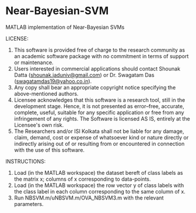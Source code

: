 # Near-Bayesian-SVM
MATLAB implementation of Near-Bayesian SVMs

LICENSE:

1. This software is provided free of charge to the research community as an academic software package with no commitment in terms of support or maintenance.
2. Users interested in commercial applications should contact Shounak Datta (shounak.jaduniv@gmail.com) or Dr. Swagatam Das (swagatamdas19@yahoo.co.in). 
3. Any copy shall bear an appropriate copyright notice specifying the above-mentioned authors.
4. Licensee acknowledges that this software is a research tool, still in the development stage. Hence, it is not presented as error–free, accurate, complete, useful, suitable for any specific application or free from any infringement of any rights. The Software is licensed AS IS, entirely at the Licensee's own risk.
5. The Researchers and/or ISI Kolkata shall not be liable for any damage, claim, demand, cost or expense of whatsoever kind or nature directly or indirectly arising out of or resulting from or encountered in connection with the use of this software.



INSTRUCTIONS:

1. Load (in the MATLAB workspace) the dataset bereft of class labels as the matrix x; columns of x corresponding to data-points.
2. Load (in the MATLAB workspace) the row vector y of class labels with the class label in each column corresponding to the same column of x.
3. Run NBSVM.m/uNBSVM.m/OVA_NBSVM3.m with the relevant parameters.
